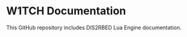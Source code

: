 W1TCH Documentation
===========================

This GitHub repository includes DIS2RBED Lua Engine documentation.

